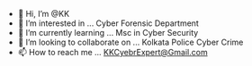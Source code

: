 - 👋 Hi, I’m @KK
- 👀 I’m interested in ... Cyber Forensic Department
- 🌱 I’m currently learning ... Msc in Cyber Security
- 💞️ I’m looking to collaborate on ... Kolkata Police Cyber Crime
- 📫 How to reach me ... KKCyebrExpert@Gmail.com

<!---
KKCyberExpert/KKCyberExpert is a ✨ special ✨ repository because its `README.md` (this file) appears on your GitHub profile.
You can click the Preview link to take a look at your changes.
--->

